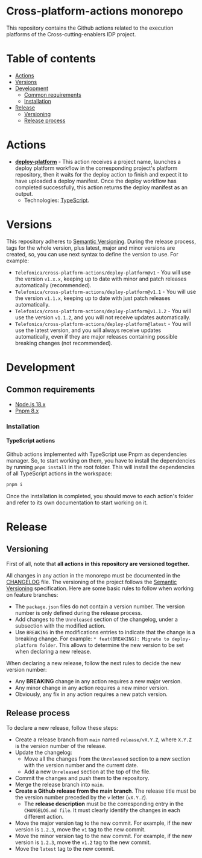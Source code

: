 # Cross-platform-actions monorepo

This repository contains the Github actions related to the execution platforms of the Cross-cutting-enablers IDP project.

# Table of contents

* [Actions](#actions)
* [Versions](#versions)
* [Development](#development)
  * [Common requirements](#common-requirements)
  * [Installation](#installation)
* [Release](#release)
  * [Versioning](#versioning)
  * [Release process](#release-process)

# Actions

* __[deploy-platform](./deploy-platform/README.md)__ - This action receives a project name, launches a deploy platform workflow in the corresponding project's platform repository, then it waits for the deploy action to finish and expect it to have uploaded a deploy manifest. Once the deploy workflow has completed successfully, this action returns the deploy manifest as an output.
  * Technologies: [TypeScript](https://www.typescriptlang.org/).

# Versions

This repository adheres to [Semantic Versioning](https://semver.org/spec/v2.0.0.html). During the release process, tags for the whole version, plus latest, major and minor versions are created, so, you can use next syntax to define the version to use. For example:

* `Telefonica/cross-platform-actions/deploy-platform@v1` - You will use the version `v1.x.x`, keeping up to date with minor and patch releases automatically (recommended).
* `Telefonica/cross-platform-actions/deploy-platform@v1.1` - You will use the version `v1.1.x`, keeping up to date with just patch releases automatically.
* `Telefonica/cross-platform-actions/deploy-platform@v1.1.2` - You will use the version `v1.1.2`, and you will not receive updates automatically.
* `Telefonica/cross-platform-actions/deploy-platform@latest` - You will use the latest version, and you will always receive updates automatically, even if they are major releases containing possible breaking changes (not recommended).

# Development

## Common requirements

* [Node.js 18.x](https://nodejs.org/en/download/)
* [Pnpm 8.x](https://pnpm.io/installation)

### Installation

#### __TypeScript actions__

Github actions implemented with TypeScript use Pnpm as dependencies manager. So, to start working on them, you have to install the dependencies by running `pnpm install` in the root folder. This will install the dependencies of all TypeScript actions in the workspace:

```sh
pnpm i
```

Once the installation is completed, you should move to each action's folder and refer to its own documentation to start working on it.

# Release

## Versioning

First of all, note that __all actions in this repository are versioned together.__

All changes in any action in the monorepo must be documented in the [CHANGELOG](./CHANGELOG.md) file. The versioning of the project follows the [Semantic Versioning](https://semver.org/) specification. Here are some basic rules to follow when working on feature branches:

* The `package.json` files do not contain a version number. The version number is only defined during the release process.
* Add changes to the `Unreleased` section of the changelog, under a subsection with the modified action.
* Use `BREAKING` in the modifications entries to indicate that the change is a breaking change. For example: `* feat(BREAKING): Migrate to deploy-platform folder`. This allows to determine the new version to be set when declaring a new release.

When declaring a new release, follow the next rules to decide the new version number:

* Any __BREAKING__ change in any action requires a new major version.
* Any minor change in any action requires a new minor version.
* Obviously, any fix in any action requires a new patch version.

## Release process

To declare a new release, follow these steps:

* Create a release branch from `main` named `release/vX.Y.Z`, where `X.Y.Z` is the version number of the release.
* Update the changelog:
  * Move all the changes from the `Unreleased` section to a new section with the version number and the current date.
  * Add a new `Unreleased` section at the top of the file.
* Commit the changes and push them to the repository.
* Merge the release branch into `main`.
* __Create a Github release from the main branch__. The release title must be the version number preceded by the `v` letter (`vX.Y.Z`).
  * The __release description__ must be the corresponding entry in the `CHANGELOG.md file`. It must clearly identify the changes in each different action.
* Move the major version tag to the new commit. For example, if the new version is `1.2.3`, move the `v1` tag to the new commit.
* Move the minor version tag to the new commit. For example, if the new version is `1.2.3`, move the `v1.2` tag to the new commit.
* Move the `latest` tag to the new commit.
